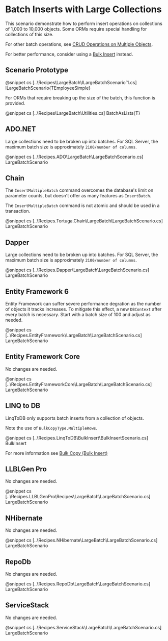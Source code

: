 ﻿# Batch Inserts with Large Collections

This scenario demonstrate how to perform insert operations on collections of 1,000 to 10,000 objects. Some ORMs require special handling for collections of this size. 

For other batch operations, see [CRUD Operations on Multiple Objects](LargeBatch.htm).

For better performance, consider using a [Bulk Insert](BulkInsert.htm) instead. 

## Scenario Prototype

@snippet cs [..\Recipes\LargeBatch\ILargeBatchScenario`1.cs] ILargeBatchScenario{TEmployeeSimple}

For ORMs that require breaking up the size of the batch, this function is provided.

@snippet cs [..\Recipes\LargeBatch\Utilities.cs] BatchAsLists{T}

## ADO.NET

Large collections need to be broken up into batches. For SQL Server, the maximum batch size is approximately `2100/number of columns`.

@snippet cs [..\Recipes.ADO\LargeBatch\LargeBatchScenario.cs] LargeBatchScenario

## Chain

The `InsertMultipleBatch` command overcomes the database's limit on parameter counts, but doesn't offer as many features as `InsertBatch`. 

The `InsertMultipleBatch` command is not atomic and should be used in a transaction.

@snippet cs [..\Recipes.Tortuga.Chain\LargeBatch\LargeBatchScenario.cs] LargeBatchScenario

## Dapper

Large collections need to be broken up into batches. For SQL Server, the maximum batch size is approximately `2100/number of columns`.

@snippet cs [..\Recipes.Dapper\LargeBatch\LargeBatchScenario.cs] LargeBatchScenario

## Entity Framework 6

Entity Framework can suffer severe performance degration as the number of objects it tracks increases. To mitigate this effect, a new `DBContext` after every batch is necessary. Start with a batch size of 100 and adjust as needed.

@snippet cs [..\Recipes.EntityFramework\LargeBatch\LargeBatchScenario.cs] LargeBatchScenario

## Entity Framework Core

No changes are needed. 

@snippet cs [..\Recipes.EntityFrameworkCore\LargeBatch\LargeBatchScenario.cs] LargeBatchScenario

## LINQ to DB

LinqToDB only supports batch inserts from a collection of objects. 

Note the use of `BulkCopyType.MultipleRows`.

@snippet cs [..\Recipes.LinqToDB\BulkInsert\BulkInsertScenario.cs] BulkInsert

For more information see [Bulk Copy (Bulk Insert)](https://linq2db.github.io/articles/sql/Bulk-Copy.html)

## LLBLGen Pro 

No changes are needed. 

@snippet cs [..\Recipes.LLBLGenPro\Recipes\LargeBatch\LargeBatchScenario.cs] LargeBatchScenario

## NHibernate

No changes are needed. 

@snippet cs [..\Recipes.NHibernate\LargeBatch\LargeBatchScenario.cs] LargeBatchScenario

## RepoDb

No changes are needed. 

@snippet cs [..\Recipes.RepoDb\LargeBatch\LargeBatchScenario.cs] LargeBatchScenario

## ServiceStack

No changes are needed. 

@snippet cs [..\Recipes.ServiceStack\LargeBatch\LargeBatchScenario.cs] LargeBatchScenario
